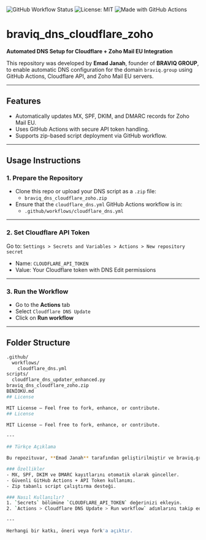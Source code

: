 ![GitHub Workflow Status](https://img.shields.io/github/actions/workflow/status/emadjanah/braviq_dns_cloudflare_zoho/cloudflare_dns.yml?branch=main)
![License: MIT](https://img.shields.io/badge/License-MIT-yellow.svg)
![Made with GitHub Actions](https://img.shields.io/badge/Made%20with-GitHub%20Actions-blue?logo=github-actions)
# braviq_dns_cloudflare_zoho

**Automated DNS Setup for Cloudflare + Zoho Mail EU Integration**

This repository was developed by **Emad Janah**, founder of **BRAVIQ GROUP**, to enable automatic DNS configuration for the domain `braviq.group` using GitHub Actions, Cloudflare API, and Zoho Mail EU servers.

---

## Features

- Automatically updates MX, SPF, DKIM, and DMARC records for Zoho Mail EU.
- Uses GitHub Actions with secure API token handling.
- Supports zip-based script deployment via GitHub workflow.

---

## Usage Instructions

### 1. Prepare the Repository

- Clone this repo or upload your DNS script as a `.zip` file:
  - `braviq_dns_cloudflare_zoho.zip`
- Ensure that the `cloudflare_dns.yml` GitHub Actions workflow is in:
  - `.github/workflows/cloudflare_dns.yml`

---

### 2. Set Cloudflare API Token

Go to:
``Settings > Secrets and Variables > Actions > New repository secret``

- Name: `CLOUDFLARE_API_TOKEN`
- Value: Your Cloudflare token with DNS Edit permissions

---

### 3. Run the Workflow

- Go to the **Actions** tab
- Select `Cloudflare DNS Update`
- Click on **Run workflow**

---

## Folder Structure

```bash
.github/
  workflows/
    cloudflare_dns.yml
scripts/
  cloudflare_dns_updater_enhanced.py
braviq_dns_cloudflare_zoho.zip
BENİOKU.md
## License

MIT License – Feel free to fork, enhance, or contribute.
## License

MIT License – Feel free to fork, enhance, or contribute.

---

## Türkçe Açıklama

Bu repozituvar, **Emad Janah** tarafından geliştirilmiştir ve braviq.group alan adı için Zoho Mail EU ile entegre şekilde otomatik Cloudflare DNS yapılandırmasını sağlar.

### Özellikler
- MX, SPF, DKIM ve DMARC kayıtlarını otomatik olarak günceller.
- Güvenli GitHub Actions + API Token kullanımı.
- Zip tabanlı script çalıştırma desteği.

### Nasıl Kullanılır?
1. `Secrets` bölümüne `CLOUDFLARE_API_TOKEN` değerinizi ekleyin.
2. `Actions > Cloudflare DNS Update > Run workflow` adımlarını takip edin.

---

Herhangi bir katkı, öneri veya fork'a açıktır.
